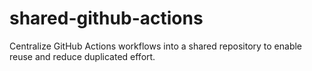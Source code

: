 # shared-github-actions
Centralize GitHub Actions workflows into a shared repository to enable reuse and reduce duplicated effort.